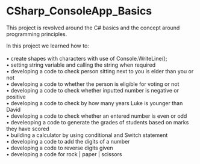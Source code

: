 # CSharp_ConsoleApp_Basics

This project is revolved around the C# basics and the concept around programming principles.

In this project we learned how to:  
<br>• create shapes with characters with use of Console.WriteLine();
<br>• setting string variable and calling the string when required
<br>• developing a code to check person sitting next to you is elder than you or not
<br>• developing a code to whether the person is eligible for voting or not
<br>• developing a code to check whether inputted number is negative or positive
<br>• developing a code to check by how many years Luke is younger than David
<br>• developing a code to check whether an entered number is even or odd
<br>• develeoping a code to generate the grades of students based on marks they have scored
<br>• building a calculator by using conditional and Switch statement
<br>• developing a code to add the digits of a number
<br>• developing a code to reverse digits given
<br>• developing a code for rock | paper | scissors
